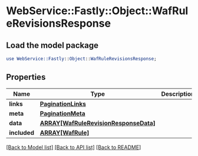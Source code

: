 # WebService::Fastly::Object::WafRuleRevisionsResponse

## Load the model package
```perl
use WebService::Fastly::Object::WafRuleRevisionsResponse;
```

## Properties
Name | Type | Description | Notes
------------ | ------------- | ------------- | -------------
**links** | [**PaginationLinks**](PaginationLinks.md) |  | [optional] 
**meta** | [**PaginationMeta**](PaginationMeta.md) |  | [optional] 
**data** | [**ARRAY[WafRuleRevisionResponseData]**](WafRuleRevisionResponseData.md) |  | [optional] 
**included** | [**ARRAY[WafRule]**](WafRule.md) |  | [optional] 

[[Back to Model list]](../README.md#documentation-for-models) [[Back to API list]](../README.md#documentation-for-api-endpoints) [[Back to README]](../README.md)


